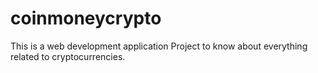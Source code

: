# coinmoneycrypto
This is a web development application Project to know about everything related to cryptocurrencies.
